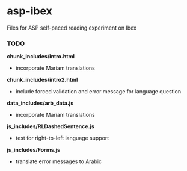 # asp-ibex
Files for ASP self-paced reading experiment on Ibex

### TODO
**chunk_includes/intro.html**
* incorporate Mariam translations

**chunk_includes/intro2.html**
* include forced validation and error message for language question

**data_includes/arb_data.js**
* incorporate Mariam translations

**js_includes/RLDashedSentence.js**
* test for right-to-left language support

**js_includes/Forms.js**
* translate error messages to Arabic
